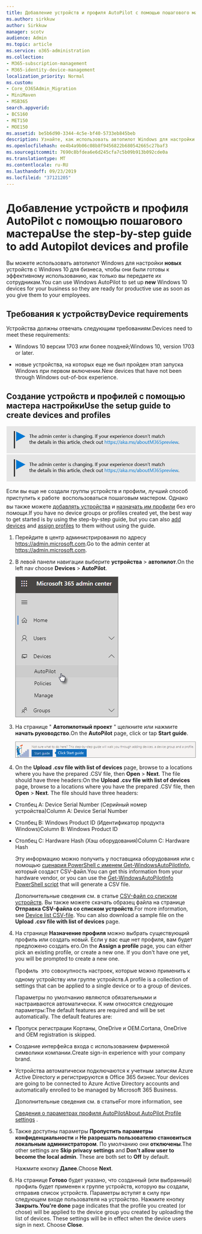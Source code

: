 ```yaml
---
title: Добавление устройств и профиля AutoPilot с помощью пошагового мастера
ms.author: sirkkuw
author: Sirkkuw
manager: scotv
audience: Admin
ms.topic: article
ms.service: o365-administration
ms.collection:
- M365-subscription-management
- M365-identity-device-management
localization_priority: Normal
ms.custom:
- Core_O365Admin_Migration
- MiniMaven
- MSB365
search.appverid:
- BCS160
- MET150
- MOE150
ms.assetid: be5b6d90-3344-4c5e-bf40-5733eb845beb
description: Узнайте, как использовать автопилот Windows для настройки новых устройств с Windows 10 для бизнеса.
ms.openlocfilehash: ee4b4a9b06c08b8f9456822b680542665c27baf3
ms.sourcegitcommit: 7690c8bfdea6e6d245cfa7c5b09b913b092cde0a
ms.translationtype: MT
ms.contentlocale: ru-RU
ms.lasthandoff: 09/23/2019
ms.locfileid: "37121205"
---
```

# <a name="use-the-step-by-step-guide-to-add-autopilot-devices-and-profile"></a><span data-ttu-id="4fdf4-103">Добавление устройств и профиля AutoPilot с помощью пошагового мастера</span><span class="sxs-lookup"><span data-stu-id="4fdf4-103">Use the step-by-step guide to add Autopilot devices and profile</span></span>

<span data-ttu-id="4fdf4-104">Вы можете использовать автопилот Windows для настройки **новых** устройств с Windows 10 для бизнеса, чтобы они были готовы к эффективному использованию, как только вы передаете их сотрудникам.</span><span class="sxs-lookup"><span data-stu-id="4fdf4-104">You can use Windows AutoPilot to set up **new** Windows 10 devices for your business so they are ready for productive use as soon as you give them to your employees.</span></span>
  
## <a name="device-requirements"></a><span data-ttu-id="4fdf4-105">Требования к устройству</span><span class="sxs-lookup"><span data-stu-id="4fdf4-105">Device requirements</span></span>

<span data-ttu-id="4fdf4-106">Устройства должны отвечать следующим требованиям:</span><span class="sxs-lookup"><span data-stu-id="4fdf4-106">Devices need to meet these requirements:</span></span>
  
- <span data-ttu-id="4fdf4-107">Windows 10 версии 1703 или более поздней;</span><span class="sxs-lookup"><span data-stu-id="4fdf4-107">Windows 10, version 1703 or later.</span></span>
    
- <span data-ttu-id="4fdf4-108">новые устройства, на которых еще не был пройден этап запуска Windows при первом включении.</span><span class="sxs-lookup"><span data-stu-id="4fdf4-108">New devices that have not been through Windows out-of-box experience.</span></span>
    
## <a name="use-the-setup-guide-to-create-devices-and-profiles"></a><span data-ttu-id="4fdf4-109">Создание устройств и профилей с помощью мастера настройки</span><span class="sxs-lookup"><span data-stu-id="4fdf4-109">Use the setup guide to create devices and profiles</span></span>

<span data-ttu-id="4fdf4-110">[![Метка, с помощью которой вы узнаете, что центр администрирования изменяется, и вы можете получить дополнительные сведения по адресу aka.ms/aboutM365preview.](media/m365admincenterchanging.png)](https://docs.microsoft.com/office365/admin/microsoft-365-admin-center-preview)</span><span class="sxs-lookup"><span data-stu-id="4fdf4-110">[![Label to let you know the admin center is changing and you can find more details at aka.ms/aboutM365preview.](media/m365admincenterchanging.png)](https://docs.microsoft.com/office365/admin/microsoft-365-admin-center-preview)</span></span>

<span data-ttu-id="4fdf4-111">Если вы еще не создали группы устройств и профили, лучший способ приступить к работе  воспользоваться пошаговым мастером. Однако вы также можете [добавлять устройства](create-and-edit-autopilot-devices.md) и [назначать им профили](create-and-edit-autopilot-profiles.md) без его помощи.</span><span class="sxs-lookup"><span data-stu-id="4fdf4-111">If you have no device groups or profiles created yet, the best way to get started is by using the step-by-step guide, but you can also [add devices](create-and-edit-autopilot-devices.md) and [assign profiles](create-and-edit-autopilot-profiles.md) to them without using the guide.</span></span> 
  
1. <span data-ttu-id="4fdf4-112">Перейдите в центр администрирования по адресу <a href="https://go.microsoft.com/fwlink/p/?linkid=837890" target="_blank">https://admin.microsoft.com</a>.</span><span class="sxs-lookup"><span data-stu-id="4fdf4-112">Go to the admin center at <a href="https://go.microsoft.com/fwlink/p/?linkid=837890" target="_blank">https://admin.microsoft.com</a>.</span></span>

2. <span data-ttu-id="4fdf4-113">В левой панели навигации выберите **устройства** \> **автопилот**.</span><span class="sxs-lookup"><span data-stu-id="4fdf4-113">On the left nav choose **Devices** \> **AutoPilot**.</span></span>

    ![В центре администрирования выберите устройства, а затем — автопилот.](media/AutoPilot.png)
  
2. <span data-ttu-id="4fdf4-115">На странице " **Автопилотный проект** " щелкните или нажмите **начать руководство**.</span><span class="sxs-lookup"><span data-stu-id="4fdf4-115">On the **AutoPilot** page, click or tap **Start guide**.</span></span>
    
    ![Click Start guide for step-by-step instructions for Autopilot.](media/31662655-d1e6-437d-87ea-c0dec5da56f7.png)
  
3. <span data-ttu-id="4fdf4-p101">On the **Upload .csv file with list of devices** page, browse to a locations where you have the prepared .CSV file, then **Open** \> **Next**. The file should have three headers:</span><span class="sxs-lookup"><span data-stu-id="4fdf4-p101">On the **Upload .csv file with list of devices** page, browse to a locations where you have the prepared .CSV file, then **Open** \> **Next**. The file should have three headers:</span></span>
    
  - <span data-ttu-id="4fdf4-119">Столбец A: Device Serial Number (Серийный номер устройства)</span><span class="sxs-lookup"><span data-stu-id="4fdf4-119">Column A: Device Serial Number</span></span>
    
  - <span data-ttu-id="4fdf4-120">Столбец B: Windows Product ID (Идентификатор продукта Windows)</span><span class="sxs-lookup"><span data-stu-id="4fdf4-120">Column B: Windows Product ID</span></span>
    
  - <span data-ttu-id="4fdf4-121">Столбец C: Hardware Hash (Хэш оборудования)</span><span class="sxs-lookup"><span data-stu-id="4fdf4-121">Column C: Hardware Hash</span></span>
    
    <span data-ttu-id="4fdf4-122">Эту информацию можно получить у поставщика оборудования или с помощью [сценария PowerShell с именем Get-WindowsAutoPilotInfo](https://www.powershellgallery.com/packages/Get-WindowsAutoPilotInfo), который создаст CSV-файл.</span><span class="sxs-lookup"><span data-stu-id="4fdf4-122">You can get this information from your hardware vendor, or you can use the [Get-WindowsAutoPilotInfo PowerShell script](https://www.powershellgallery.com/packages/Get-WindowsAutoPilotInfo) that will generate a CSV file.</span></span> 
    
    <span data-ttu-id="4fdf4-p102">Дополнительные сведения см. в статье [CSV-файл со списком устройств](https://support.office.com/article/932e3676-2491-49f0-9177-d893d2f5276e). Вы также можете скачать образец файла на странице **Отправка CSV-файла со списком устройств**.</span><span class="sxs-lookup"><span data-stu-id="4fdf4-p102">For more information, see [Device list CSV-file](https://support.office.com/article/932e3676-2491-49f0-9177-d893d2f5276e). You can also download a sample file on the **Upload .csv file with list of devices** page.</span></span> 
    
4. <span data-ttu-id="4fdf4-p103">На странице **Назначение профиля** можно выбрать существующий профиль или создать новый. Если у вас еще нет профиля, вам будет предложено создать его.</span><span class="sxs-lookup"><span data-stu-id="4fdf4-p103">On the **Assign a profile** page, you can either pick an existing profile, or create a new one. If you don't have one yet, you will be prompted to create a new one.</span></span> 
    
    <span data-ttu-id="4fdf4-127">Профиль  это совокупность настроек, которые можно применить к одному устройству или группе устройств.</span><span class="sxs-lookup"><span data-stu-id="4fdf4-127">A profile is a collection of settings that can be applied to a single device or to a group of devices.</span></span>
    
    <span data-ttu-id="4fdf4-p104">Параметры по умолчанию являются обязательными и настраиваются автоматически. К ним относятся следующие параметры:</span><span class="sxs-lookup"><span data-stu-id="4fdf4-p104">The default features are required and will be set automatically. The default features are:</span></span>
    
  - <span data-ttu-id="4fdf4-130">Пропуск регистрации Кортаны, OneDrive и OEM.</span><span class="sxs-lookup"><span data-stu-id="4fdf4-130">Cortana, OneDrive and OEM registration is skipped.</span></span>
    
  - <span data-ttu-id="4fdf4-131">Создание интерфейса входа с использованием фирменной символики компании.</span><span class="sxs-lookup"><span data-stu-id="4fdf4-131">Create sign-in experience with your company brand.</span></span>
    
  - <span data-ttu-id="4fdf4-132">Устройства автоматически подключаются к учетным записям Azure Active Directory и регистрируются в Office 365 бизнес.</span><span class="sxs-lookup"><span data-stu-id="4fdf4-132">Your devices are going to be connected to Azure Active Directory accounts and automatically enrolled to be managed by Microsoft 365 Business.</span></span>
    
    <span data-ttu-id="4fdf4-133">Дополнительные сведения см. в статье</span><span class="sxs-lookup"><span data-stu-id="4fdf4-133">For more information, see</span></span>
    
    <span data-ttu-id="4fdf4-134">[Сведения о параметрах профиля AutoPilot](autopilot-profile-settings.md)</span><span class="sxs-lookup"><span data-stu-id="4fdf4-134">[About AutoPilot Profile settings](autopilot-profile-settings.md) .</span></span> 
    
5. <span data-ttu-id="4fdf4-135">Также доступны параметры **Пропустить параметры конфиденциальности** и **Не разрешать пользователю становиться локальным администратором**. По умолчанию они **отключены**.</span><span class="sxs-lookup"><span data-stu-id="4fdf4-135">The other settings are **Skip privacy settings** and **Don't allow user to become the local admin**. These are both set to **Off** by default.</span></span> 
    
    <span data-ttu-id="4fdf4-136">Нажмите кнопку **Далее**.</span><span class="sxs-lookup"><span data-stu-id="4fdf4-136">Choose **Next**.</span></span>
    
6. <span data-ttu-id="4fdf4-p105">На странице **Готово** будет указано, что созданный (или выбранный) профиль будет применен к группе устройств, которую вы создали, отправив список устройств. Параметры вступят в силу при следующем входе пользователя на устройство. Нажмите кнопку **Закрыть**.</span><span class="sxs-lookup"><span data-stu-id="4fdf4-p105">**You're done** page indicates that the profile you created (or chose) will be applied to the device group you created by uploading the list of devices. These settings will be in effect when the device users sign in next. Choose **Close**.</span></span>
    